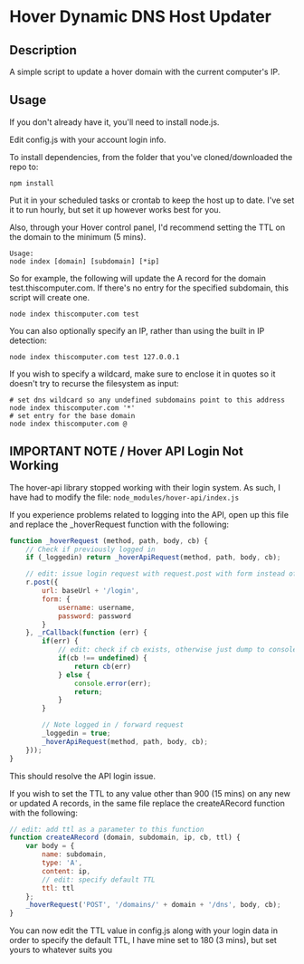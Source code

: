 # Hover Dynamic DNS Host Updater

## Description

A simple script to update a hover domain with the current computer's IP.

## Usage

If you don't already have it, you'll need to install node.js.

Edit config.js with your account login info.

To install dependencies, from the folder that you've cloned/downloaded the repo to:

```
npm install
```

Put it in your scheduled tasks or crontab to keep the host up to date. I've set it to run hourly, but set it up however works best for you.

Also, through your Hover control panel, I'd recommend setting the TTL on the domain to the minimum (5 mins).

```
Usage:
node index [domain] [subdomain] [*ip]
```

So for example, the following will update the A record for the domain test.thiscomputer.com. If there's no entry for the specified subdomain, this script will create one.

```
node index thiscomputer.com test
```

You can also optionally specify an IP, rather than using the built in IP detection:

```
node index thiscomputer.com test 127.0.0.1
```

If you wish to specify a wildcard, make sure to enclose it in quotes so it doesn't try to recurse the filesystem as input:

```
# set dns wildcard so any undefined subdomains point to this address
node index thiscomputer.com '*'
# set entry for the base domain
node index thiscomputer.com @
```

## IMPORTANT NOTE / Hover API Login Not Working
The hover-api library stopped working with their login system. As such, I have had to modify the file:
```node_modules/hover-api/index.js```

If you experience problems related to logging into the API, open up this file and replace the _hoverRequest function with the following:

```js
function _hoverRequest (method, path, body, cb) {
    // Check if previously logged in
    if (_loggedin) return _hoverApiRequest(method, path, body, cb);

    // edit: issue login request with request.post with form instead of just request with json
    r.post({
        url: baseUrl + '/login',
        form: {
            username: username,
            password: password
        }
    }, _rCallback(function (err) {
        if(err) {
            // edit: check if cb exists, otherwise just dump to console
            if(cb !== undefined) {
                return cb(err)
            } else {
                console.error(err);
                return;
            }
        }

        // Note logged in / forward request
        _loggedin = true;
        _hoverApiRequest(method, path, body, cb);
    }));
}
```

This should resolve the API login issue.

If you wish to set the TTL to any value other than 900 (15 mins) on any new or updated A records, in the same file replace the createARecord function with the following:

```js
// edit: add ttl as a parameter to this function
function createARecord (domain, subdomain, ip, cb, ttl) {
    var body = {
        name: subdomain,
        type: 'A',
        content: ip,
        // edit: specify default TTL
        ttl: ttl
    };
    _hoverRequest('POST', '/domains/' + domain + '/dns', body, cb);
}
```

You can now edit the TTL value in config.js along with your login data in order to specify the default TTL, I have mine set to 180 (3 mins), but set yours to whatever suits you